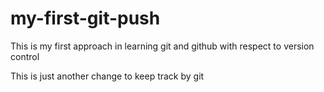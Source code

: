 # my-first-git-push
This is my first approach in learning git and github with respect to version control

This is just another change to keep track by git 
